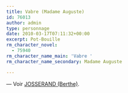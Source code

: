 ```yaml
---
title: Vabre (Madame Auguste)
id: 76013
author: admin
type: personnage
date: 2010-03-17T07:11:32+00:00
excerpt: Pot-Bouille
rm_character_novel:
  - 75940
rm_character_name_main: 'Vabre '
rm_character_name_secondary: Madame Auguste

---
```

— Voir <a href="/personnage/josserand-berthe/" target="_self">JOSSERAND (Berthe)</a>.